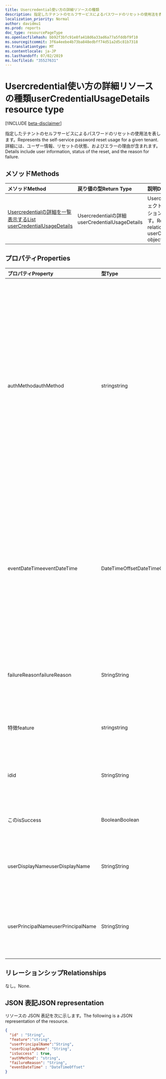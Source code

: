 ```yaml
---
title: Usercredential使い方の詳細リソースの種類
description: 指定したテナントのセルフサービスによるパスワードのリセットの使用法を表します。
localization_priority: Normal
author: davidmu1
ms.prod: reports
doc_type: resourcePageType
ms.openlocfilehash: bb92f3bfc91e8fa418d6a33ad6a77a5fddbf9f10
ms.sourcegitcommit: 3f6a4eebe4b73ba848edbff74d51a2d5c81b7318
ms.translationtype: MT
ms.contentlocale: ja-JP
ms.lasthandoff: 07/02/2019
ms.locfileid: "35527631"
---
```

# <a name="usercredentialusagedetails-resource-type"></a><span data-ttu-id="e08e7-103">Usercredential使い方の詳細リソースの種類</span><span class="sxs-lookup"><span data-stu-id="e08e7-103">userCredentialUsageDetails resource type</span></span>

[!INCLUDE [beta-disclaimer](../../includes/beta-disclaimer.md)]

<span data-ttu-id="e08e7-104">指定したテナントのセルフサービスによるパスワードのリセットの使用法を表します。</span><span class="sxs-lookup"><span data-stu-id="e08e7-104">Represents the self-service password reset usage for a given tenant.</span></span> <span data-ttu-id="e08e7-105">詳細には、ユーザー情報、リセットの状態、およびエラーの理由が含まれます。</span><span class="sxs-lookup"><span data-stu-id="e08e7-105">Details include user information, status of the reset, and the reason for failure.</span></span>

## <a name="methods"></a><span data-ttu-id="e08e7-106">メソッド</span><span class="sxs-lookup"><span data-stu-id="e08e7-106">Methods</span></span>

| <span data-ttu-id="e08e7-107">メソッド</span><span class="sxs-lookup"><span data-stu-id="e08e7-107">Method</span></span>       | <span data-ttu-id="e08e7-108">戻り値の型</span><span class="sxs-lookup"><span data-stu-id="e08e7-108">Return Type</span></span> | <span data-ttu-id="e08e7-109">説明</span><span class="sxs-lookup"><span data-stu-id="e08e7-109">Description</span></span> |
|:-------------|:------------|:------------|
| [<span data-ttu-id="e08e7-110">Usercredentialの詳細を一覧表示する</span><span class="sxs-lookup"><span data-stu-id="e08e7-110">List userCredentialUsageDetails</span></span>](../api/reportroot-list-usercredentialusagedetails.md) | <span data-ttu-id="e08e7-111">Usercredentialの詳細</span><span class="sxs-lookup"><span data-stu-id="e08e7-111">userCredentialUsageDetails</span></span> | <span data-ttu-id="e08e7-112">Usercredentialの詳細オブジェクトのプロパティとリレーションシップを読み取ります。</span><span class="sxs-lookup"><span data-stu-id="e08e7-112">Read properties and relationships of a userCredentialUsageDetails object.</span></span> |

## <a name="properties"></a><span data-ttu-id="e08e7-113">プロパティ</span><span class="sxs-lookup"><span data-stu-id="e08e7-113">Properties</span></span>

| <span data-ttu-id="e08e7-114">プロパティ</span><span class="sxs-lookup"><span data-stu-id="e08e7-114">Property</span></span>     | <span data-ttu-id="e08e7-115">型</span><span class="sxs-lookup"><span data-stu-id="e08e7-115">Type</span></span>        | <span data-ttu-id="e08e7-116">説明</span><span class="sxs-lookup"><span data-stu-id="e08e7-116">Description</span></span> |
|:-------------|:------------|:------------|
| <span data-ttu-id="e08e7-117">authMethod</span><span class="sxs-lookup"><span data-stu-id="e08e7-117">authMethod</span></span> | <span data-ttu-id="e08e7-118">string</span><span class="sxs-lookup"><span data-stu-id="e08e7-118">string</span></span> | <span data-ttu-id="e08e7-119">ユーザーが使用した認証方法を表します。</span><span class="sxs-lookup"><span data-stu-id="e08e7-119">Represents the authentication method that the user used.</span></span> <span data-ttu-id="e08e7-120">可能な値は`email`、 `mobileSMS` `mobileCall`、、 `officePhone`、 `securityQuestion` 、(セルフサービスのパスワードのリセットにのみ使用`appNotification`) `appCode`、、 `alternateMobileCall` 、および (登録でのみサポートされます) です。</span><span class="sxs-lookup"><span data-stu-id="e08e7-120">Possible values are: `email`, `mobileSMS`, `mobileCall`, `officePhone`, `securityQuestion` (only used for self-service password reset), `appNotification`, `appCode`, and `alternateMobileCall` (supported only in registration).</span></span> |
| <span data-ttu-id="e08e7-121">eventDateTime</span><span class="sxs-lookup"><span data-stu-id="e08e7-121">eventDateTime</span></span> | <span data-ttu-id="e08e7-122">DateTimeOffset</span><span class="sxs-lookup"><span data-stu-id="e08e7-122">DateTimeOffset</span></span> | <span data-ttu-id="e08e7-123">Timestamp 型は、ISO 8601 形式を使用して日付と時刻の情報を表します。これは常に UTC 時間です。</span><span class="sxs-lookup"><span data-stu-id="e08e7-123">The Timestamp type represents date and time information using ISO 8601 format and is always in UTC time.</span></span> <span data-ttu-id="e08e7-124">たとえば、2014 年 1 月 1 日午前 0 時 (UTC) は、次のようになります。`'2014-01-01T00:00:00Z'`</span><span class="sxs-lookup"><span data-stu-id="e08e7-124">For example, midnight UTC on Jan 1, 2014 would look like this: `'2014-01-01T00:00:00Z'`.</span></span> |
| <span data-ttu-id="e08e7-125">failureReason</span><span class="sxs-lookup"><span data-stu-id="e08e7-125">failureReason</span></span> | <span data-ttu-id="e08e7-126">String</span><span class="sxs-lookup"><span data-stu-id="e08e7-126">String</span></span> | <span data-ttu-id="e08e7-127">対応するリセットまたは登録ワークフローのエラーの理由を示します。</span><span class="sxs-lookup"><span data-stu-id="e08e7-127">Provides the failure reason for the corresponding reset or registration workflow.</span></span> |
| <span data-ttu-id="e08e7-128">特徴</span><span class="sxs-lookup"><span data-stu-id="e08e7-128">feature</span></span> | <span data-ttu-id="e08e7-129">string</span><span class="sxs-lookup"><span data-stu-id="e08e7-129">string</span></span> | <span data-ttu-id="e08e7-130">可能な値は`registration` 、 `reset`とです。</span><span class="sxs-lookup"><span data-stu-id="e08e7-130">Possible values are: `registration` and `reset`.</span></span> |
| <span data-ttu-id="e08e7-131">id</span><span class="sxs-lookup"><span data-stu-id="e08e7-131">id</span></span> | <span data-ttu-id="e08e7-132">String</span><span class="sxs-lookup"><span data-stu-id="e08e7-132">String</span></span> | <span data-ttu-id="e08e7-133">読み取り専用です。</span><span class="sxs-lookup"><span data-stu-id="e08e7-133">Read-only.</span></span> <span data-ttu-id="e08e7-134">アクティビティの一意識別子。</span><span class="sxs-lookup"><span data-stu-id="e08e7-134">The unique identifier for the activity.</span></span> <span data-ttu-id="e08e7-135">読み取り専用です。</span><span class="sxs-lookup"><span data-stu-id="e08e7-135">Read-only.</span></span>|
| <span data-ttu-id="e08e7-136">この</span><span class="sxs-lookup"><span data-stu-id="e08e7-136">isSuccess</span></span> | <span data-ttu-id="e08e7-137">Boolean</span><span class="sxs-lookup"><span data-stu-id="e08e7-137">Boolean</span></span> | <span data-ttu-id="e08e7-138">ワークフローの成功または失敗を示します。</span><span class="sxs-lookup"><span data-stu-id="e08e7-138">Indicates success or failure of the workflow.</span></span> |
| <span data-ttu-id="e08e7-139">userDisplayName</span><span class="sxs-lookup"><span data-stu-id="e08e7-139">userDisplayName</span></span> | <span data-ttu-id="e08e7-140">String</span><span class="sxs-lookup"><span data-stu-id="e08e7-140">String</span></span> | <span data-ttu-id="e08e7-141">リセットまたは登録ワークフローを実行するユーザーのユーザー名。</span><span class="sxs-lookup"><span data-stu-id="e08e7-141">User name of the user performing the reset or registration workflow.</span></span> |
| <span data-ttu-id="e08e7-142">userPrincipalName</span><span class="sxs-lookup"><span data-stu-id="e08e7-142">userPrincipalName</span></span> | <span data-ttu-id="e08e7-143">String</span><span class="sxs-lookup"><span data-stu-id="e08e7-143">String</span></span> | <span data-ttu-id="e08e7-144">リセットまたは登録ワークフローを実行するユーザーのユーザープリンシパル名。</span><span class="sxs-lookup"><span data-stu-id="e08e7-144">User principal name of the user performing the reset or registration workflow.</span></span> |

## <a name="relationships"></a><span data-ttu-id="e08e7-145">リレーションシップ</span><span class="sxs-lookup"><span data-stu-id="e08e7-145">Relationships</span></span>

<span data-ttu-id="e08e7-146">なし。</span><span class="sxs-lookup"><span data-stu-id="e08e7-146">None.</span></span>

## <a name="json-representation"></a><span data-ttu-id="e08e7-147">JSON 表記</span><span class="sxs-lookup"><span data-stu-id="e08e7-147">JSON representation</span></span>

<span data-ttu-id="e08e7-148">リソースの JSON 表記を次に示します。</span><span class="sxs-lookup"><span data-stu-id="e08e7-148">The following is a JSON representation of the resource.</span></span>

<!-- {
  "blockType": "resource",
  "optionalProperties": [

  ],
  "@odata.type": "microsoft.graph.userCredentialUsageDetails",
  "baseType": "",
  "keyProperty": "id"
}-->

```json
{
  "id" : "String",
  "feature":"string",
  "userPrincipalName":"String",
  "userDisplayName": "String",
  "isSuccess" : true,
  "authMethod": "string",
  "failureReason": "String",
  "eventDateTime" : "DateTimeOffset"
}
```

<!-- uuid: 16cd6b66-4b1a-43a1-adaf-3a886856ed98
2019-02-04 14:57:30 UTC -->
<!-- {
  "type": "#page.annotation",
  "description": "userCredentialUsageDetails resource",
  "keywords": "",
  "section": "documentation",
  "tocPath": ""
}-->